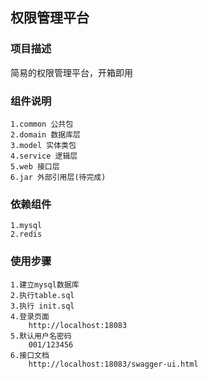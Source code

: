 ## 权限管理平台


### 项目描述
   简易的权限管理平台，开箱即用
   
### 组件说明
    1.common 公共包
    2.domain 数据库层
    3.model 实体类包
    4.service 逻辑层
    5.web 接口层
    6.jar 外部引用层(待完成)
### 依赖组件
    1.mysql
    2.redis
### 使用步骤
    1.建立mysql数据库
    2.执行table.sql
    3.执行 init.sql 
    4.登录页面
        http://localhost:18083
    5.默认用户名密码
        001/123456
    6.接口文档
        http://localhost:18083/swagger-ui.html
